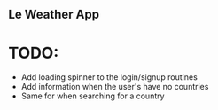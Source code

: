 ## Le Weather App


# TODO:


- Add loading spinner to the login/signup routines
- Add information when the user's have no countries
- Same for when searching for a country
